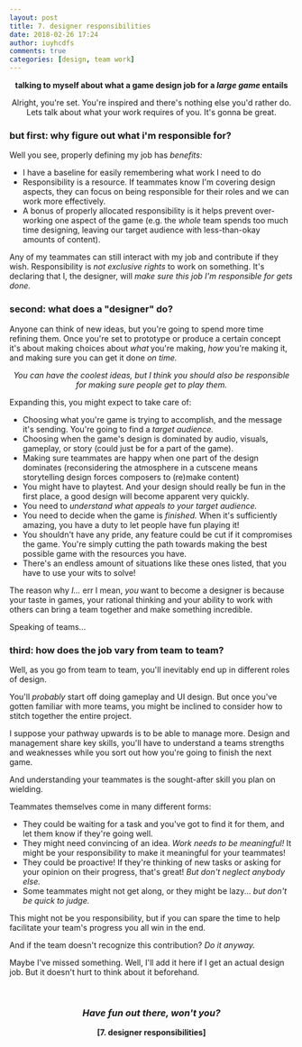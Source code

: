 ```yaml
---
layout: post
title: 7. designer responsibilities
date: 2018-02-26 17:24
author: iuyhcdfs
comments: true
categories: [design, team work]
---
```

<p style="text-align:center;"><strong>talking to myself about what a game design job for a <em>large game</em> entails</strong></p>
<p style="text-align:center;">Alright, you're set. You're inspired and there's nothing else you'd rather do.
Lets talk about what your work requires of you. It's gonna be great.</p>

<h3><strong>but first: why figure out what i'm responsible for?</strong></h3>
Well you see, properly defining my job has <em>benefits:</em>
<ul>
	<li>I have a baseline for easily remembering what work I need to do</li>
	<li>Responsibility is a resource. If teammates know I'm covering design aspects, they can focus on being responsible for their roles and we can work more effectively.</li>
	<li>A bonus of properly allocated responsibility is it helps prevent over-working one aspect of the game (e.g. the <em>whole</em> team spends too much time designing, leaving our target audience with less-than-okay amounts of content).</li>
</ul>
Any of my teammates can still interact with my job and contribute if they wish. Responsibility is <em>not exclusive rights</em> to work on something. It's declaring that I, the designer, will <em>make sure this job I'm responsible for gets done.</em>
<h3><strong>second: what does a "designer" do?</strong></h3>
<!--more-->

Anyone can think of new ideas, but you're going to spend more time refining them. Once you're set to prototype or produce a certain concept it's about making choices about <em>what</em><strong> </strong>you're making, <em>how</em><strong> </strong>you're making it, and making sure you can get it done <em>on time.</em>
<p style="text-align:center;"><em>You can have the coolest ideas, but I think you should also be responsible for making sure people get to play them.</em></p>
Expanding this, you might expect to take care of:
<ul>
	<li>Choosing what you're game is trying to accomplish, and the message it's sending. You're going to find a <em>target audience.</em></li>
	<li>Choosing when the game's design is dominated by audio, visuals, gameplay, or story (could just be for a part of the game).</li>
	<li>Making sure teammates are happy when one part of the design dominates (reconsidering the atmosphere in a cutscene means storytelling design forces composers to (re)make content)</li>
	<li>You might have to playtest. And your design should really be fun in the first place, a good design will become apparent very quickly.</li>
	<li>You need to <em>understand what appeals to your target audience.</em></li>
	<li>You need to decide when the game is <em>finished.</em> When it's sufficiently amazing, you have a duty to let people have fun playing it!</li>
	<li>You shouldn't have any pride, any feature could be cut if it compromises the game. You're simply cutting the path towards making the best possible game with the resources you have.</li>
	<li>There's an endless amount of situations like these ones listed, that you have to use your wits to solve!</li>
</ul>
The reason why <em>I...</em> err I mean, <em>you</em><strong> </strong>want to become a designer is because your taste in games, your rational thinking and your ability to work with others can bring a team together and make something incredible.

Speaking of teams...
<h3><strong>third: how does the job vary from team to team?</strong></h3>
Well, as you go from team to team, you'll inevitably end up in different roles of design.

You'll <em>probably </em>start off doing gameplay and UI design. But once you've gotten familiar with more teams, you might be inclined to consider how to stitch together the entire project.

I suppose your pathway upwards is to be able to manage more. Design and management share key skills, you'll have to understand a teams strengths and weaknesses while you sort out how you're going to finish the next game.

And understanding your teammates is the sought-after skill you plan on wielding.

Teammates themselves come in many different forms:
<ul>
	<li>They could be waiting for a task and you've got to find it for them, and let them know if they're going well.</li>
	<li>They might need convincing of an idea. <em>Work needs to be meaningful!</em> It might be your responsibility to make it meaningful for your teammates!</li>
	<li>They could be proactive! If they're thinking of new tasks or asking for your opinion on their progress, that's great! <em>But don't neglect anybody else.</em></li>
	<li>Some teammates might not get along, or they might be lazy... <em>but don't be quick to judge.</em></li>
</ul>
This might not be you responsibility, but if you can spare the time to help facilitate your team's progress you all win in the end.

And if the team doesn't recognize this contribution? <em>Do it anyway. </em>

Maybe I've missed something. Well, I'll add it here if I get an actual design job. But it doesn't hurt to think about it beforehand.

&nbsp;
<h3 style="text-align:center;"><em><strong>Have fun out there, won't you?</strong></em></h3>
<p style="text-align:center;"><strong>[7. designer responsibilities]</strong></p>
&nbsp;

